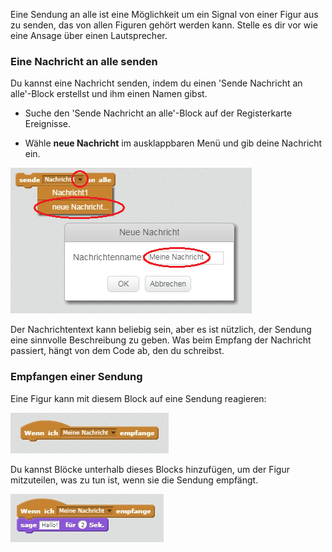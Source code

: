 Eine Sendung an alle ist eine Möglichkeit um ein Signal von einer Figur aus zu senden, das von allen Figuren gehört werden kann. Stelle es dir vor wie eine Ansage über einen Lautsprecher.

### Eine Nachricht an alle senden

Du kannst eine Nachricht senden, indem du einen 'Sende Nachricht an alle'-Block erstellst und ihm einen Namen gibst.

+ Suche den 'Sende Nachricht an alle'-Block auf der Registerkarte Ereignisse.

+ Wähle **neue Nachricht** im ausklappbaren Menü und gib deine Nachricht ein.

![Create a broadcast](images/create-a-broadcast.png)

Der Nachrichtentext kann beliebig sein, aber es ist nützlich, der Sendung eine sinnvolle Beschreibung zu geben. Was beim Empfang der Nachricht passiert, hängt von dem Code ab, den du schreibst.

### Empfangen einer Sendung

Eine Figur kann mit diesem Block auf eine Sendung reagieren:

![Receive a broadcast](images/receive-a-broadcast.png)

Du kannst Blöcke unterhalb dieses Blocks hinzufügen, um der Figur mitzuteilen, was zu tun ist, wenn sie die Sendung empfängt.

![Receive example](images/receive-example.png)